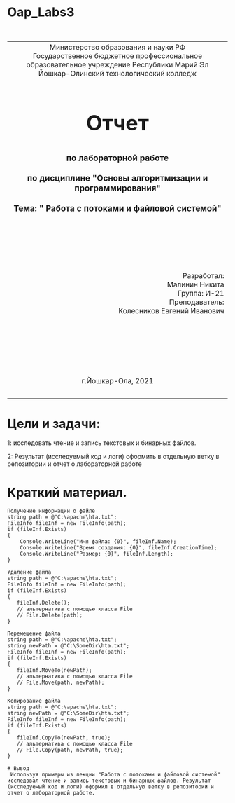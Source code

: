# Oap_Labs3<table style="width: 100%;">
  <tr>
    <td style="text-align: center; border: none;">
    Министерство образования и науки РФ<br>
Государственное бюджетное профессиональное образовательное учреждение Республики Марий Эл<br>
Йошкар-Олинский технологический колледж
</td>
  </tr>
  <tr>
    <td style="text-align: center; border: none; height: 15em;">
    <h2 style="font-size:3em;">Отчет</h2>
      <h3>по лабораторной работе<br><br> по дисциплине "Основы алгоритмизации и программирования"<br><br> Тема:<b> " Работа с потоками и файловой системой"<b> </h3></td>
  </tr>
  <tr>
    <br><br><td style="text-align: right; border: none; height: 20em;">
      Разработал:<br/>
      Малинин Никита <br>
      Группа: И-21<br>
      Преподаватель:<br>
      Колесников Евгений Иванович
    </td>
  </tr>
  <tr>
    <td style="text-align: center; border: none; height: 5em;">
    г.Йошкар-Ола, 2021</td>
  </tr>
</table>

<div style="page-break-after: always;"></div>

# Цели и задачи:
1:  исследовать чтение и запись текстовых и бинарных файлов.

2: Результат (исследуемый код и логи) оформить в отдельную ветку в репозитории и отчет о лабораторной работе

# Краткий материал.

```
Получение информации о файле
string path = @"C:\apache\hta.txt";
FileInfo fileInf = new FileInfo(path);
if (fileInf.Exists)
{
    Console.WriteLine("Имя файла: {0}", fileInf.Name);
    Console.WriteLine("Время создания: {0}", fileInf.CreationTime);
    Console.WriteLine("Размер: {0}", fileInf.Length);
}

Удаление файла
string path = @"C:\apache\hta.txt";
FileInfo fileInf = new FileInfo(path);
if (fileInf.Exists)
{
   fileInf.Delete();
   // альтернатива с помощью класса File
   // File.Delete(path);
}

Перемещение файла
string path = @"C:\apache\hta.txt";
string newPath = @"C:\SomeDir\hta.txt";
FileInfo fileInf = new FileInfo(path);
if (fileInf.Exists)
{
   fileInf.MoveTo(newPath);       
   // альтернатива с помощью класса File
   // File.Move(path, newPath);
}

Копирование файла
string path = @"C:\apache\hta.txt";
string newPath = @"C:\SomeDir\hta.txt";
FileInfo fileInf = new FileInfo(path);
if (fileInf.Exists)
{
   fileInf.CopyTo(newPath, true);      
   // альтернатива с помощью класса File
   // File.Copy(path, newPath, true);
}

# Вывод
 Используя примеры из лекции "Работа с потоками и файловой системой" исследовал чтение и запись текстовых и бинарных файлов. Результат (исследуемый код и логи) оформил в отдельную ветку в репозитории и отчет о лабораторной работе.
